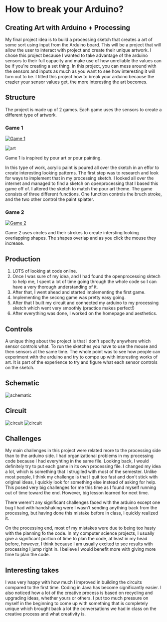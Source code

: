# How to break your Arduino?

## Creating Art with Arduino + Processing

My final project idea is to build a processing sketch that creates a art of some sort using input from the Arduino board. This will be a project that will allow the user to interact with project and create their unique artwork. I chose this project because I wanted to take advantage of the arduino sensors to their full capacity and make use of how unreliable the values can be if you're creating a set thing. In this project, you can mess around with the sensors and inputs as much as you want to see how interesting it will turn out to be. I titled this project how to break your arduino because the crazier your sensor values get, the more interesting the art becomes.


## Structure

The project is made up of 2 games. Each game uses the sensors to create a different type of artwork.

### Game 1

[![Game 1](https://img.youtube.com/vi/5QQpoS2_hdg/0.jpg)](https://www.youtube.com/watch?v=5QQpoS2_hdg)

![art](images/art.jpeg)

Game 1 is inspired by pour art or pour painting. 

In this type of work, acrylic paint is poured all over the sketch in an effor to create interesting looking patterns. The first step was to research and look for ways to implement that in my processing sketch. I looked all over the internet and managed to find a sketch on openprocessing that I based this game off of. I altered the sketch to match the pour art theme. The game consists of three different functions. One function controls the bruch stroke, and the two other control the paint splatter. 

### Game 2

[![Game 2](https://img.youtube.com/vi/vgzu1cLNwTI/0.jpg)](https://www.youtube.com/watch?v=vgzu1cLNwTI)


Game 2 uses circles and their strokes to create intersting looking overlapping shapes. The shapes overlap and as you click the mouse they increase.

## Production

1. LOTS of looking at code online.
2. Once I was sure of my idea, and I had found the openprocessing sktech to help me, I spent a lot of time going through the whole code so I can have a very thorough understanding of it. 
3. After that, I went ahead and started implementing the first game.
4. Implementing the secong game was pretty easy going.
5. After that I built my circuit and connected my arduino to my processing sketch which went very smoothly (practice makes perfect!)
6. After everything was done, I worked on the homepage and aesthetics.

## Controls

A unique thing about the project is that I don't specify anywhere which sensor controls what. To run the sketches you have to use the mouse and then sensors at the same time. The whole point was to see how people can experiment with the arduino and try to compe up with interesting works of art. It is part of the experience to try and figure what each sensor controls on the sketch.

## Schematic

![schematic](images/schematic.png)

## Circuit

![circuit](images/circuit1.png)
![circuit](images/circuit2.png)

## Challenges

My main challenges in this project were related more to the processing side than to the arduino side. I had organizational problems in my processing code because I had everyhting in the same file. Looking back, I would definitely try to put each game in its own processing file.  I changed my idea a lot, which is something that I struglled with most of the semester. Unlike most people, I think my challenge is that I quit too fast and don't stick with original ideas, I quickly look for something else instead of asking for help. This posed very big challenges for me this time as I found myself running out of time toward the end. However, big lesson learned for next time.

There weren't any significant challenges faced with the arduino except one bug I had with handshaking were I wasn't sending anything back from the processing, but having done this mistake before in class, I quickly realized it.

On the processing end, most of my mistakes were due to being too hasty with the planning fo the code. In my computer science projects, I usually give a significant portion of time to plan the code, at least in my head before, however, I think because I am usually excited to see results with processing I jump right in. I believe I would benefit more with giving more time to plan the code.

## Interesting takes

I was very happy with how much I improved in building the circuits compared to the first time. Coding in Java has become significantly easier.
I also noticed how a lot of the creative process is based on recycling and upgrading ideas, whether yours or others. I put too much pressure on myself in the beginning to come up with something that is completely unique which brought back a lot the conversations we had in class on the creative process and what creativity is.

